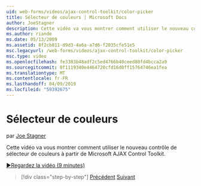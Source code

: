 ```yaml
---
uid: web-forms/videos/ajax-control-toolkit/color-picker
title: Sélecteur de couleurs | Microsoft Docs
author: JoeStagner
description: Cette vidéo va vous montrer comment utiliser le nouveau contrôle de sélecteur de couleurs à partir de Microsoft AJAX Control Toolkit.
ms.author: riande
ms.date: 05/13/2009
ms.assetid: 8f2cb811-d9d3-4a6a-a7d6-f2035cfe51e5
msc.legacyurl: /web-forms/videos/ajax-control-toolkit/color-picker
msc.type: video
ms.openlocfilehash: fe3383b48adf2c5ed4766b40ceed80fd4bcca2a9
ms.sourcegitcommit: 0f1119340e4464720cfd16d0ff15764746ea1fea
ms.translationtype: MT
ms.contentlocale: fr-FR
ms.lasthandoff: 04/09/2019
ms.locfileid: "59392675"
---
```

# <a name="color-picker"></a>Sélecteur de couleurs

par [Joe Stagner](https://github.com/JoeStagner)

Cette vidéo va vous montrer comment utiliser le nouveau contrôle de sélecteur de couleurs à partir de Microsoft AJAX Control Toolkit.

[&#9654;Regardez la vidéo (9 minutes)](https://channel9.msdn.com/Blogs/ASP-NET-Site-Videos/color-picker)

> [!div class="step-by-step"]
> [Précédent](control-extenders.md)
> [Suivant](combo-box.md)
